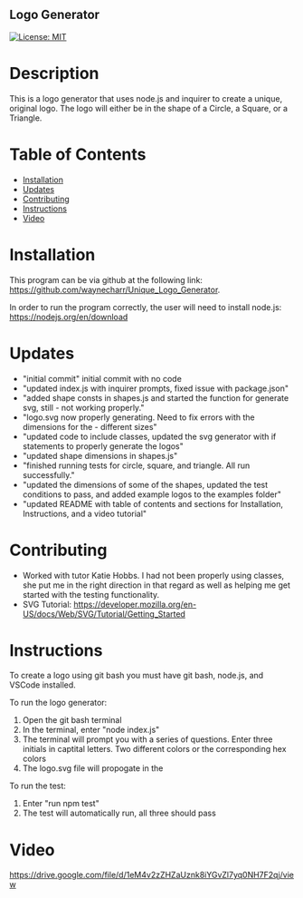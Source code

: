 ## Logo Generator

 [![License: MIT](https://img.shields.io/badge/License-MIT-yellow.svg)](https://opensource.org/licenses/MIT)

# Description

This is a logo generator that uses node.js and inquirer to create a unique, original logo.
The logo will either be in the shape of a Circle, a Square, or a Triangle.

# Table of Contents

- [Installation](#installation)
- [Updates](#updates)
- [Contributing](#contributing)
- [Instructions](#instructions)
- [Video](#video)

# Installation 

 This program can be via github at the following link: https://github.com/waynecharr/Unique_Logo_Generator. 

 In order to run the program correctly, the user will need to install node.js: https://nodejs.org/en/download

# Updates

- "initial commit" initial commit with no code
- "updated index.js with inquirer prompts, fixed issue with package.json"
- "added shape consts in shapes.js and started the function for generate svg, still - not working properly." 
- "logo.svg now properly generating. Need to fix errors with the dimensions for the - different sizes"
- "updated code to include classes, updated the svg generator with if statements to properly generate the logos" 
- "updated shape dimensions in shapes.js" 
- "finished running tests for circle, square, and triangle. All run successfully."
- "updated the dimensions of some of the shapes, updated the test conditions to pass, and added example logos to the examples folder"
- "updated README with table of contents and sections for Installation, Instructions, and a video tutorial"

# Contributing

- Worked with tutor Katie Hobbs. I had not been properly using classes, she put me in the right direction in that regard as well as helping me get started with the testing functionality. 
- SVG Tutorial: https://developer.mozilla.org/en-US/docs/Web/SVG/Tutorial/Getting_Started

# Instructions

To create a logo using git bash you must have git bash, node.js, and VSCode installed.

To run the logo generator: 

1. Open the git bash terminal
2. In the terminal, enter "node index.js"
3. The terminal will prompt you with a series of questions. Enter three initials in captital letters. Two different colors or the corresponding hex colors
4. The logo.svg file will propogate in the 

To run the test: 

1. Enter "run npm test"
2. The test will automatically run, all three should pass

# Video 

https://drive.google.com/file/d/1eM4v2zZHZaUznk8iYGvZl7yq0NH7F2qj/view



